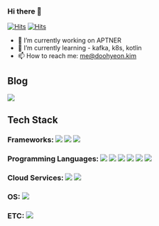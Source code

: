 ### Hi there 👋

[![Hits](https://hits.seeyoufarm.com/api/count/incr/badge.svg?url=https%3A%2F%2Fgithub.com%2FDoohyeon-Kim&count_bg=%2379C83D&title_bg=%23555555&icon=github.svg&icon_color=%23E7E7E7&title=hits&edge_flat=false)](https://hits.seeyoufarm.com) [![Hits](https://hits.seeyoufarm.com/api/count/incr/badge.svg?url=https%3A%2F%2Fmedium.com%2F%40doohyeon.kim&count_bg=%2379C83D&title_bg=%23555555&icon=medium.svg&icon_color=%23E7E7E7&title=hits&edge_flat=false)](https://hits.seeyoufarm.com)


- 🔭 I’m currently working on APTNER
- 🌱 I’m currently learning - kafka, k8s, kotlin
- 📫 How to reach me: me@doohyeon.kim


## Blog
<a href="https://medium.com/@doohyeon.kim"><img src="https://img.shields.io/badge/Medium-12100E?style=for-the-badge&logo=medium"/></a> 


## Tech Stack

### Frameworks: <img src="https://img.shields.io/badge/Spring-6DB33F?style=for-the-badge&logo=Spring&logoColor=FFFFFF"/> <img src="https://img.shields.io/badge/Flutter-02569B?style=for-the-badge&logo=Flutter&logoColor=FFFFFF"/> <img src="https://img.shields.io/badge/NestJS-E0234E?style=for-the-badge&logo=React&logoColor=FFFFFF"/>

### Programming Languages: <img src="https://img.shields.io/badge/Kotlin-7F52FF?style=for-the-badge&logo=Kotlin&logoColor=FFFFFF"/> <img src="https://img.shields.io/badge/Dart-0175C2?style=for-the-badge&logo=Dart&logoColor=FFFFFF"/> <img src="https://img.shields.io/badge/Java-007396?style=for-the-badge&logo=Java&logoColor=FFFFFF"> <img src="https://img.shields.io/badge/TypeScript-3178C6?style=for-the-badge&logo=TypeScript&logoColor=000000"/> <img src="https://img.shields.io/badge/-A8B9CC?style=for-the-badge&logo=C&logoColor=FFFFFF"/> <img src="https://img.shields.io/badge/C++-00599C?style=for-the-badge&logo=C++&logoColor=FFFFFF"/> 

### Cloud Services: <img src="https://img.shields.io/badge/AWS-232F3E?style=for-the-badge&logo=Amazon-AWS&logoColor=FFFFFF"/> <img src="https://img.shields.io/badge/Firebase-FFCA28?style=for-the-badge&logo=Firebase&logoColor=FFFFFF"/> 

### OS: <img src="https://img.shields.io/badge/Linux-FCC624?style=for-the-badge&logo=Linux&logoColor=000000"/> 

### ETC: <img src="https://img.shields.io/badge/ROS-22314E?style=for-the-badge&logo=ROS&logoColor=FFFFFF"/>


<!--
![Doohyeon Kim's GitHub stats](https://github-readme-stats.vercel.app/api?username=Doohyeon-Kim&show_icons=true&theme=midnight-purple)
-->
